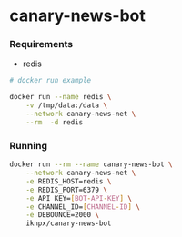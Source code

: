 # canary-news-bot

### Requirements
- redis

```bash
# docker run example

docker run --name redis \
    -v /tmp/data:/data \
    --network canary-news-net \
    --rm  -d redis
```

### Running
```bash
docker run --rm --name canary-news-bot \
    --network canary-news-net \
    -e REDIS_HOST=redis \
    -e REDIS_PORT=6379 \
    -e API_KEY=[BOT-API-KEY] \
    -e CHANNEL_ID=[CHANNEL-ID] \
    -e DEBOUNCE=2000 \
    iknpx/canary-news-bot
```

